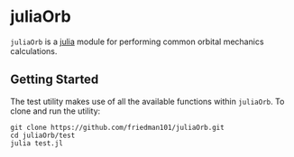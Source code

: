 # juliaOrb
`juliaOrb` is a [julia](http://julialang.org) module for performing common orbital mechanics calculations.

## Getting Started
The test utility makes use of all the available functions within `juliaOrb`. To clone and run the utility:

```
git clone https://github.com/friedman101/juliaOrb.git
cd juliaOrb/test
julia test.jl
```
